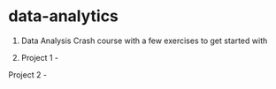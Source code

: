 # data-analytics


1. Data Analysis Crash course with a few exercises to get started with


2. Project 1 -  


Project 2 - 
